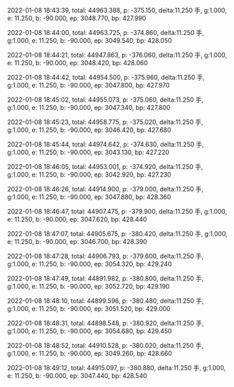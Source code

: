 2022-01-08 18:43:39, total: 44963.388, p: -375.150, delta:11.250 手, g:1.000, e: 11.250, b: -90.000, ep: 3048.770, bp: 427.990

2022-01-08 18:44:00, total: 44963.725, p: -374.860, delta:11.250 手, g:1.000, e: 11.250, b: -90.000, ep: 3049.540, bp: 428.050

2022-01-08 18:44:21, total: 44947.863, p: -376.060, delta:11.250 手, g:1.000, e: 11.250, b: -90.000, ep: 3048.420, bp: 428.060

2022-01-08 18:44:42, total: 44954.500, p: -375.960, delta:11.250 手, g:1.000, e: 11.250, b: -90.000, ep: 3047.800, bp: 427.970

2022-01-08 18:45:02, total: 44955.073, p: -375.060, delta:11.250 手, g:1.000, e: 11.250, b: -90.000, ep: 3047.340, bp: 427.800

2022-01-08 18:45:23, total: 44958.775, p: -375.020, delta:11.250 手, g:1.000, e: 11.250, b: -90.000, ep: 3046.420, bp: 427.680

2022-01-08 18:45:44, total: 44974.642, p: -374.630, delta:11.250 手, g:1.000, e: 11.250, b: -90.000, ep: 3043.130, bp: 427.220

2022-01-08 18:46:05, total: 44953.001, p: -374.920, delta:11.250 手, g:1.000, e: 11.250, b: -90.000, ep: 3042.920, bp: 427.230

2022-01-08 18:46:26, total: 44914.900, p: -379.000, delta:11.250 手, g:1.000, e: 11.250, b: -90.000, ep: 3047.880, bp: 428.360

2022-01-08 18:46:47, total: 44907.475, p: -379.900, delta:11.250 手, g:1.000, e: 11.250, b: -90.000, ep: 3047.620, bp: 428.440

2022-01-08 18:47:07, total: 44905.675, p: -380.420, delta:11.250 手, g:1.000, e: 11.250, b: -90.000, ep: 3046.700, bp: 428.390

2022-01-08 18:47:28, total: 44906.793, p: -379.600, delta:11.250 手, g:1.000, e: 11.250, b: -90.000, ep: 3054.320, bp: 429.240

2022-01-08 18:47:49, total: 44891.982, p: -380.800, delta:11.250 手, g:1.000, e: 11.250, b: -90.000, ep: 3052.720, bp: 429.190

2022-01-08 18:48:10, total: 44899.596, p: -380.480, delta:11.250 手, g:1.000, e: 11.250, b: -90.000, ep: 3051.520, bp: 429.000

2022-01-08 18:48:31, total: 44898.548, p: -380.920, delta:11.250 手, g:1.000, e: 11.250, b: -90.000, ep: 3054.680, bp: 429.450

2022-01-08 18:48:52, total: 44910.528, p: -380.020, delta:11.250 手, g:1.000, e: 11.250, b: -90.000, ep: 3049.260, bp: 428.660

2022-01-08 18:49:12, total: 44915.097, p: -380.880, delta:11.250 手, g:1.000, e: 11.250, b: -90.000, ep: 3047.440, bp: 428.540